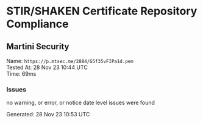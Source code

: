 # STIR/SHAKEN Certificate Repository Compliance

## Martini Security

Name: `https://p.mtsec.me/2884/G5f35vFIPa1d.pem`\
Tested At: 28 Nov 23 10:44 UTC\
Time: 69ms

### Issues

no warning, or error, or notice date level issues were found

Generated: 28 Nov 23 10:53 UTC